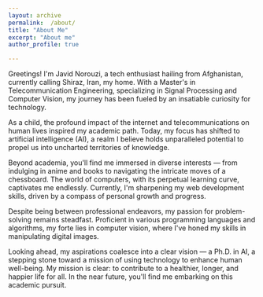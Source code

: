 ```yaml
---
layout: archive
permalink:  /about/
title: "About Me"
excerpt: "About me"
author_profile: true

---
```


Greetings! I'm Javid Norouzi, a tech enthusiast hailing from Afghanistan, currently calling Shiraz, Iran, my home. With a Master's in Telecommunication Engineering, specializing in Signal Processing and Computer Vision, my journey has been fueled by an insatiable curiosity for technology.

As a child, the profound impact of the internet and telecommunications on human lives inspired my academic path. Today, my focus has shifted to artificial intelligence (AI), a realm I believe holds unparalleled potential to propel us into uncharted territories of knowledge.

Beyond academia, you'll find me immersed in diverse interests — from indulging in anime and books to navigating the intricate moves of a chessboard. The world of computers, with its perpetual learning curve, captivates me endlessly. Currently, I'm sharpening my web development skills, driven by a compass of personal growth and progress.

Despite being between professional endeavors, my passion for problem-solving remains steadfast. Proficient in various programming languages and algorithms, my forte lies in computer vision, where I've honed my skills in manipulating digital images.


Looking ahead, my aspirations coalesce into a clear vision — a Ph.D. in AI, a stepping stone toward a mission of using technology to enhance human well-being. My mission is clear: to contribute to a healthier, longer, and happier life for all. In the near future, you'll find me embarking on this academic pursuit.
